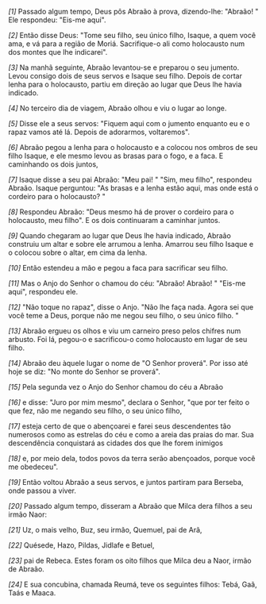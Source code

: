 *[1]* Passado algum tempo, Deus pôs Abraão à prova, dizendo-lhe: "Abraão! " Ele respondeu: "Eis-me aqui".

*[2]* Então disse Deus: "Tome seu filho, seu único filho, Isaque, a quem você ama, e vá para a região de Moriá. Sacrifique-o ali como holocausto num dos montes que lhe indicarei".

*[3]* Na manhã seguinte, Abraão levantou-se e preparou o seu jumento. Levou consigo dois de seus servos e Isaque seu filho. Depois de cortar lenha para o holocausto, partiu em direção ao lugar que Deus lhe havia indicado.

*[4]* No terceiro dia de viagem, Abraão olhou e viu o lugar ao longe.

*[5]* Disse ele a seus servos: "Fiquem aqui com o jumento enquanto eu e o rapaz vamos até lá. Depois de adorarmos, voltaremos".

*[6]* Abraão pegou a lenha para o holocausto e a colocou nos ombros de seu filho Isaque, e ele mesmo levou as brasas para o fogo, e a faca. E caminhando os dois juntos,

*[7]* Isaque disse a seu pai Abraão: "Meu pai! " "Sim, meu filho", respondeu Abraão. Isaque perguntou: "As brasas e a lenha estão aqui, mas onde está o cordeiro para o holocausto? "

*[8]* Respondeu Abraão: "Deus mesmo há de prover o cordeiro para o holocausto, meu filho". E os dois continuaram a caminhar juntos.

*[9]* Quando chegaram ao lugar que Deus lhe havia indicado, Abraão construiu um altar e sobre ele arrumou a lenha. Amarrou seu filho Isaque e o colocou sobre o altar, em cima da lenha.

*[10]* Então estendeu a mão e pegou a faca para sacrificar seu filho.

*[11]* Mas o Anjo do Senhor o chamou do céu: "Abraão! Abraão! " "Eis-me aqui", respondeu ele.

*[12]* "Não toque no rapaz", disse o Anjo. "Não lhe faça nada. Agora sei que você teme a Deus, porque não me negou seu filho, o seu único filho. "

*[13]* Abraão ergueu os olhos e viu um carneiro preso pelos chifres num arbusto. Foi lá, pegou-o e sacrificou-o como holocausto em lugar de seu filho.

*[14]* Abraão deu àquele lugar o nome de "O Senhor proverá". Por isso até hoje se diz: "No monte do Senhor se proverá".

*[15]* Pela segunda vez o Anjo do Senhor chamou do céu a Abraão

*[16]* e disse: "Juro por mim mesmo", declara o Senhor, "que por ter feito o que fez, não me negando seu filho, o seu único filho,

*[17]* esteja certo de que o abençoarei e farei seus descendentes tão numerosos como as estrelas do céu e como a areia das praias do mar. Sua descendência conquistará as cidades dos que lhe forem inimigos

*[18]* e, por meio dela, todos povos da terra serão abençoados, porque você me obedeceu".

*[19]* Então voltou Abraão a seus servos, e juntos partiram para Berseba, onde passou a viver.

*[20]* Passado algum tempo, disseram a Abraão que Milca dera filhos a seu irmão Naor:

*[21]* Uz, o mais velho, Buz, seu irmão, Quemuel, pai de Arã,

*[22]* Quésede, Hazo, Pildas, Jidlafe e Betuel,

*[23]* pai de Rebeca. Estes foram os oito filhos que Milca deu a Naor, irmão de Abraão.

*[24]* E sua concubina, chamada Reumá, teve os seguintes filhos: Tebá, Gaã, Taás e Maaca.

